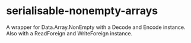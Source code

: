 # serialisable-nonempty-arrays
A wrapper for Data.Array.NonEmpty with a Decode and Encode instance. Also with a ReadForeign and WriteForeign instance.
